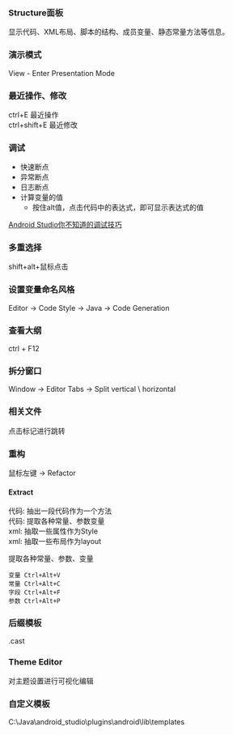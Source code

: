 ### Structure面板 ###
显示代码、XML布局、脚本的结构、成员变量、静态常量方法等信息。  

### 演示模式 ###
View - Enter Presentation Mode  

### 最近操作、修改 ###
ctrl+E 最近操作  
ctrl+shift+E 最近修改  

### 调试 ###
- 快速断点  
- 异常断点
- 日志断点
- 计算变量的值
	- 按住alt值，点击代码中的表达式，即可显示表达式的值  

[Android Studio你不知道的调试技巧](http://www.tuicool.com/articles/UJRj6nv)  

### 多重选择 ###
shift+alt+鼠标点击  

### 设置变量命名风格 ###
Editor -> Code Style -> Java -> Code Generation

### 查看大纲 ###
ctrl + F12  

### 拆分窗口 ###
Window -> Editor Tabs -> Split vertical \ horizontal  

### 相关文件 ###
点击标记进行跳转

### 重构 ###
鼠标左键 -> Refactor  

#### Extract
代码: 抽出一段代码作为一个方法  
代码: 提取各种常量、参数变量  
xml: 抽取一些属性作为Style  
xml: 抽取一些布局作为layout  

提取各种常量、参数、变量  

	变量 Ctrl+Alt+V  
	常量 Ctrl+Alt+C  
	字段 Ctrl+Alt+F  
	参数 Ctrl+Alt+P    

### 后缀模板 ###
.cast  

### Theme Editor ###
对主题设置进行可视化编辑  

### 自定义模板 ###
C:\Java\android_studio\plugins\android\lib\templates  


